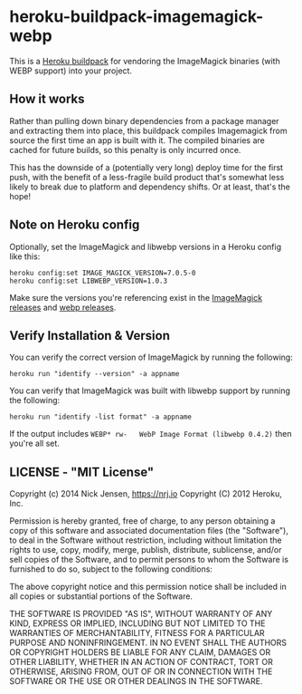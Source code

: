 heroku-buildpack-imagemagick-webp
=================================

This is a [Heroku buildpack](http://devcenter.heroku.com/articles/buildpacks) for vendoring the ImageMagick binaries (with WEBP support) into your project.

## How it works
Rather than pulling down binary dependencies from a package manager and extracting them into place, this buildpack compiles Imagemagick from source the first time an app is built with it. The compiled binaries are cached for future builds, so this penalty is only incurred once.

This has the downside of a (potentially very long) deploy time for the first push, with the benefit of a less-fragile build product that's somewhat less likely to break due to platform and dependency shifts. Or at least, that's the hope!

## Note on Heroku config

Optionally, set the ImageMagick and libwebp versions in a Heroku config like this:

```
heroku config:set IMAGE_MAGICK_VERSION=7.0.5-0
heroku config:set LIBWEBP_VERSION=1.0.3
```

Make sure the versions you're referencing exist in the [ImageMagick releases](http://www.imagemagick.org/download/releases/) and [webp releases](http://downloads.webmproject.org/releases/webp/index.html).

## Verify Installation & Version

You can verify the correct version of ImageMagick by running the following:

```
heroku run "identify --version" -a appname
```

You can verify that ImageMagick was built with libwebp support by running the following:

```
heroku run "identify -list format" -a appname
```

If the output includes ```WEBP* rw-   WebP Image Format (libwebp 0.4.2)``` then you're all set.

## LICENSE - "MIT License"

Copyright (c) 2014 Nick Jensen, https://nrj.io
Copyright (C) 2012 Heroku, Inc.

Permission is hereby granted, free of charge, to any person
obtaining a copy of this software and associated documentation
files (the "Software"), to deal in the Software without
restriction, including without limitation the rights to use,
copy, modify, merge, publish, distribute, sublicense, and/or sell
copies of the Software, and to permit persons to whom the
Software is furnished to do so, subject to the following
conditions:

The above copyright notice and this permission notice shall be
included in all copies or substantial portions of the Software.

THE SOFTWARE IS PROVIDED "AS IS", WITHOUT WARRANTY OF ANY KIND,
EXPRESS OR IMPLIED, INCLUDING BUT NOT LIMITED TO THE WARRANTIES
OF MERCHANTABILITY, FITNESS FOR A PARTICULAR PURPOSE AND
NONINFRINGEMENT. IN NO EVENT SHALL THE AUTHORS OR COPYRIGHT
HOLDERS BE LIABLE FOR ANY CLAIM, DAMAGES OR OTHER LIABILITY,
WHETHER IN AN ACTION OF CONTRACT, TORT OR OTHERWISE, ARISING
FROM, OUT OF OR IN CONNECTION WITH THE SOFTWARE OR THE USE OR
OTHER DEALINGS IN THE SOFTWARE.
